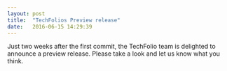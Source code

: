 ```yaml
---
layout: post
title:  "TechFolios Preview release"
date:   2016-06-15 14:29:39
---
```


Just two weeks after the first commit, the TechFolio team is delighted to announce a preview release. Please take a look and let us know what you think. 
